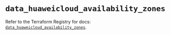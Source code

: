 # `data_huaweicloud_availability_zones`

Refer to the Terraform Registry for docs: [`data_huaweicloud_availability_zones`](https://registry.terraform.io/providers/huaweicloud/huaweicloud/1.71.1/docs/data-sources/availability_zones).
